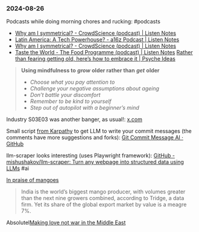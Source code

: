 ### 2024-08-26

Podcasts while doing morning chores and rucking: #podcasts 
* [Why am I symmetrical? - CrowdScience (podcast) | Listen Notes](https://www.listennotes.com/podcasts/crowdscience/why-am-i-symmetrical-g1Ykt4-urBK/)
* [Latin America: A Tech Powerhouse? - a16z Podcast | Listen Notes](https://www.listennotes.com/podcasts/a16z-podcast/latin-america-a-tech-abZFB56tIuV/)
* [Why am I symmetrical? - CrowdScience (podcast) | Listen Notes](https://lnns.co/TsqYjICSpOM)
* [Taste the World - The Food Programme (podcast) | Listen Notes](https://lnns.co/HcO2if3Q8F4)
[Rather than fearing getting old, here’s how to embrace it | Psyche Ideas](https://psyche.co/ideas/rather-than-fearing-getting-old-heres-how-to-embrace-it)

> **Using mindfulness to** _**grow**_ **older rather than** _**get**_ **older**
> - _Choose what you pay attention to_
> - _Challenge your negative assumptions about ageing_
> - _Don’t battle your discomfort_
> - _Remember to be kind to yourself_
> - _Step out of autopilot with a beginner’s mind_

Industry S03E03 was another banger, as usual!: [x.com](https://x.com/debugjois/status/1827946299464778057)

Small script [from Karpathy](https://x.com/karpathy/status/1827810695658029262) to get LLM to write your commit messages (the comments have more suggestions and forks): [Git Commit Message AI · GitHub](https://gist.github.com/karpathy/1dd0294ef9567971c1e4348a90d69285)

llm-scraper looks interesting (uses Playwright framework): [GitHub - mishushakov/llm-scraper: Turn any webpage into structured data using LLMs](https://github.com/mishushakov/llm-scraper) #ai

[In praise of mangoes](https://www.economist.com/culture/2024/08/22/in-praise-of-mangoes)

> India is the world’s biggest mango producer, with volumes greater than the next nine growers combined, according to Tridge, a data firm. Yet its share of the global export market by value is a meagre 7%.

Absolutel[Making love not war in the Middle East](https://www.economist.com/middle-east-and-africa/2024/08/22/making-love-not-war-in-the-middle-east)